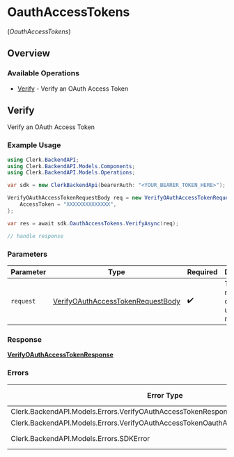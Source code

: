 # OauthAccessTokens
(*OauthAccessTokens*)

## Overview

### Available Operations

* [Verify](#verify) - Verify an OAuth Access Token

## Verify

Verify an OAuth Access Token

### Example Usage

```csharp
using Clerk.BackendAPI;
using Clerk.BackendAPI.Models.Components;
using Clerk.BackendAPI.Models.Operations;

var sdk = new ClerkBackendApi(bearerAuth: "<YOUR_BEARER_TOKEN_HERE>");

VerifyOAuthAccessTokenRequestBody req = new VerifyOAuthAccessTokenRequestBody() {
    AccessToken = "XXXXXXXXXXXXXX",
};

var res = await sdk.OauthAccessTokens.VerifyAsync(req);

// handle response
```

### Parameters

| Parameter                                                                                         | Type                                                                                              | Required                                                                                          | Description                                                                                       |
| ------------------------------------------------------------------------------------------------- | ------------------------------------------------------------------------------------------------- | ------------------------------------------------------------------------------------------------- | ------------------------------------------------------------------------------------------------- |
| `request`                                                                                         | [VerifyOAuthAccessTokenRequestBody](../../Models/Operations/VerifyOAuthAccessTokenRequestBody.md) | :heavy_check_mark:                                                                                | The request object to use for the request.                                                        |

### Response

**[VerifyOAuthAccessTokenResponse](../../Models/Operations/VerifyOAuthAccessTokenResponse.md)**

### Errors

| Error Type                                                                         | Status Code                                                                        | Content Type                                                                       |
| ---------------------------------------------------------------------------------- | ---------------------------------------------------------------------------------- | ---------------------------------------------------------------------------------- |
| Clerk.BackendAPI.Models.Errors.VerifyOAuthAccessTokenResponseBody                  | 400                                                                                | application/json                                                                   |
| Clerk.BackendAPI.Models.Errors.VerifyOAuthAccessTokenOauthAccessTokensResponseBody | 404                                                                                | application/json                                                                   |
| Clerk.BackendAPI.Models.Errors.SDKError                                            | 4XX, 5XX                                                                           | \*/\*                                                                              |